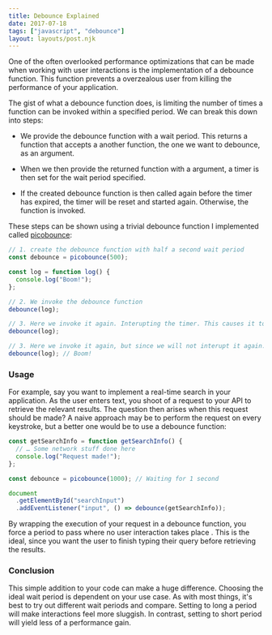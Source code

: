 ```yaml
---
title: Debounce Explained
date: 2017-07-18
tags: ["javascript", "debounce"]
layout: layouts/post.njk
---
```


One of the often overlooked performance optimizations that can be made when working with user interactions is the implementation of a debounce function. This function prevents a overzealous user from killing the performance of your application.

The gist of what a debounce function does, is limiting the number of times a function can be invoked within a specified period. We can break this down into steps:

- We provide the debounce function with a wait period. This returns a function that accepts a another function, the one we want to debounce, as an argument.

- When we then provide the returned function with a argument, a timer is then set for the wait period specified.

- If the created debounce function is then called again before the timer has expired, the timer will be reset and started again. Otherwise, the function is invoked.

These steps can be shown using a trivial debounce function I implemented called [picobounce](https://github.com/tiaanduplessis/picobounce):

```js
// 1. create the debounce function with half a second wait period
const debounce = picobounce(500);

const log = function log() {
  console.log("Boom!");
};

// 2. We invoke the debounce function
debounce(log);

// 3. Here we invoke it again. Interupting the timer. This causes it to reset
debounce(log);

// 3. Here we invoke it again, but since we will not interupt it again. "Boom!" will be logged
debounce(log); // Boom!
```

### Usage

For example, say you want to implement a real-time search in your application. As the user enters text, you shoot of a request to your API to retrieve the relevant results. The question then arises when this request should be made? A naive approach may be to perform the request on every keystroke, but a better one would be to use a debounce function:

```js
const getSearchInfo = function getSearchInfo() {
  // … Some network stuff done here
  console.log("Request made!");
};

const debounce = picobounce(1000); // Waiting for 1 second

document
  .getElementById("searchInput")
  .addEventListener("input", () => debounce(getSearchInfo));
```

By wrapping the execution of your request in a debounce function, you force a period to pass where no user interaction takes place . This is the ideal, since you want the user to finish typing their query before retrieving the results.

### Conclusion

This simple addition to your code can make a huge difference. Choosing the ideal wait period is dependent on your use case. As with most things, it's best to try out different wait periods and compare. Setting to long a period will make interactions feel more sluggish. In contrast, setting to short period will yield less of a performance gain.
